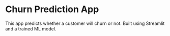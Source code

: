 # Churn Prediction App
This app predicts whether a customer will churn or not.
Built using Streamlit and a trained ML model.
